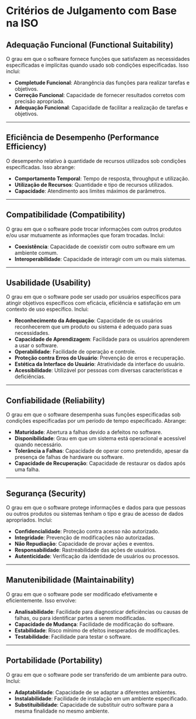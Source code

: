 # Critérios de Julgamento com Base na ISO

## Adequação Funcional (Functional Suitability)

O grau em que o software fornece funções que satisfazem as necessidades especificadas e implícitas quando usado sob condições especificadas. Isso inclui:

- **Completude Funcional**: Abrangência das funções para realizar tarefas e objetivos.
- **Correção Funcional**: Capacidade de fornecer resultados corretos com precisão apropriada.
- **Adequação Funcional**: Capacidade de facilitar a realização de tarefas e objetivos.

---

## Eficiência de Desempenho (Performance Efficiency)

O desempenho relativo à quantidade de recursos utilizados sob condições especificadas. Isso abrange:

- **Comportamento Temporal**: Tempo de resposta, throughput e utilização.
- **Utilização de Recursos**: Quantidade e tipo de recursos utilizados.
- **Capacidade**: Atendimento aos limites máximos de parâmetros.

---

## Compatibilidade (Compatibility)

O grau em que o software pode trocar informações com outros produtos e/ou usar mutuamente as informações que foram trocadas. Inclui:

- **Coexistência**: Capacidade de coexistir com outro software em um ambiente comum.
- **Interoperabilidade**: Capacidade de interagir com um ou mais sistemas.

---

## Usabilidade (Usability)

O grau em que o software pode ser usado por usuários específicos para atingir objetivos específicos com eficácia, eficiência e satisfação em um contexto de uso específico. Inclui:

- **Reconhecimento da Adequação**: Capacidade de os usuários reconhecerem que um produto ou sistema é adequado para suas necessidades.
- **Capacidade de Aprendizagem**: Facilidade para os usuários aprenderem a usar o software.
- **Operabilidade**: Facilidade de operação e controle.
- **Proteção contra Erros do Usuário**: Prevenção de erros e recuperação.
- **Estética da Interface do Usuário**: Atratividade da interface do usuário.
- **Acessibilidade**: Utilizável por pessoas com diversas características e deficiências.

---

## Confiabilidade (Reliability)

O grau em que o software desempenha suas funções especificadas sob condições especificadas por um período de tempo especificado. Abrange:

- **Maturidade**: Abertura a falhas devido a defeitos no software.
- **Disponibilidade**: Grau em que um sistema está operacional e acessível quando necessário.
- **Tolerância a Falhas**: Capacidade de operar como pretendido, apesar da presença de falhas de hardware ou software.
- **Capacidade de Recuperação**: Capacidade de restaurar os dados após uma falha.

---

## Segurança (Security)

O grau em que o software protege informações e dados para que pessoas ou outros produtos ou sistemas tenham o tipo e grau de acesso de dados apropriados. Inclui:

- **Confidencialidade**: Proteção contra acesso não autorizado.
- **Integridade**: Prevenção de modificações não autorizadas.
- **Não Repudiação**: Capacidade de provar ações e eventos.
- **Responsabilidade**: Rastreabilidade das ações de usuários.
- **Autenticidade**: Verificação da identidade de usuários ou processos.

---

## Manutenibilidade (Maintainability)

O grau em que o software pode ser modificado efetivamente e eficientemente. Isso envolve:

- **Analisabilidade**: Facilidade para diagnosticar deficiências ou causas de falhas, ou para identificar partes a serem modificadas.
- **Capacidade de Mudança**: Facilidade de modificação do software.
- **Estabilidade**: Risco mínimo de efeitos inesperados de modificações.
- **Testabilidade**: Facilidade para testar o software.

---

## Portabilidade (Portability)

O grau em que o software pode ser transferido de um ambiente para outro. Inclui:

- **Adaptabilidade**: Capacidade de se adaptar a diferentes ambientes.
- **Instalabilidade**: Facilidade de instalação em um ambiente especificado.
- **Substituibilidade**: Capacidade de substituir outro software para a mesma finalidade no mesmo ambiente.
